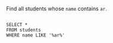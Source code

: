 Find all students whose `name` contains `ar`.

<codeblock language="sql" dbName="students1.db" type="lesson">
<code>
SELECT *
FROM students
WHERE name LIKE '%ar%'
</code>
</codeblock>